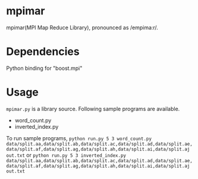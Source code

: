 mpimar
======
mpimar(MPI Map Reduce Library), pronounced as /empima:r/.

Dependencies
======
Python binding for "boost.mpi"

Usage
======
`mpimar.py` is a library source. Following sample programs are available.
* word_count.py
* inverted_index.py

To run sample programs,
`python run.py 5 3 word_count.py data/split.aa,data/split.ab,data/split.ac,data/split.ad,data/split.ae,data/split.af,data/split.ag,data/split.ah,data/split.ai,data/split.aj out.txt`
or
`python run.py 5 3 inverted_index.py data/split.aa,data/split.ab,data/split.ac,data/split.ad,data/split.ae,data/split.af,data/split.ag,data/split.ah,data/split.ai,data/split.aj out.txt`
